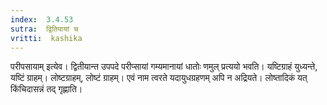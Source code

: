 ```yaml
---
index:  3.4.53
sutra:  द्वितियायां च
vritti:  kashika 
---
```


परीपसायाम् इत्येव। द्वितीयान्त उपपदे परीप्सायां गम्यमानायां धातोः णमुल् प्रत्ययो भवति। यष्टिग्राहं युध्यन्ते, यष्टिं ग्राहम्। लोष्टग्राहम्, लोष्टं ग्राहम्। एवं नाम त्वरते यदायुधग्रहणम् अपि न अद्रियते। लोष्तादिकं यत् किंचिदासन्नं तद् गृह्णाति।

